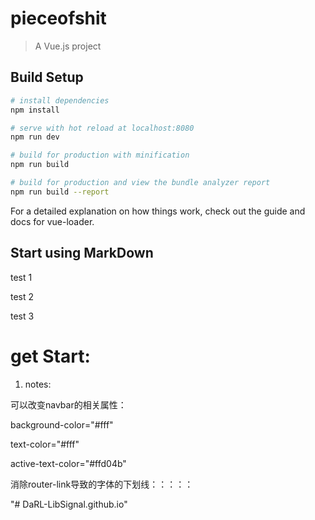 # pieceofshit

> A Vue.js project

## Build Setup

``` bash
# install dependencies
npm install

# serve with hot reload at localhost:8080
npm run dev

# build for production with minification
npm run build

# build for production and view the bundle analyzer report
npm run build --report
```

For a detailed explanation on how things work, check out the [guide](http://vuejs-templates.github.io/webpack/) and [docs for vue-loader](http://vuejs.github.io/vue-loader).

## Start using MarkDown

test 1

test 2

test 3

# get Start: 

1. notes:

可以改变navbar的相关属性：

background-color="#fff" 

text-color="#fff" 

active-text-color="#ffd04b"

消除router-link导致的字体的下划线：：：：：
<style>
a {
  text-decoration: none;
}
 
.router-link-active {
  text-decoration: none;
}
</style>
"# DaRL-LibSignal.github.io" 
